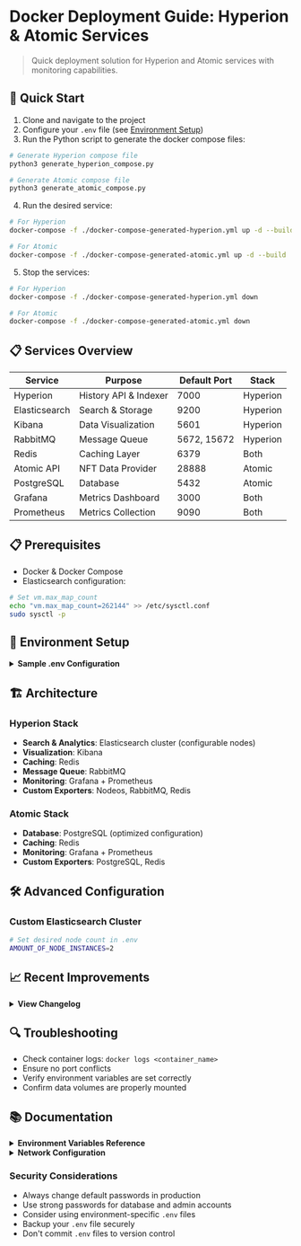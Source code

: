 # Docker Deployment Guide: Hyperion & Atomic Services

> Quick deployment solution for Hyperion and Atomic services with monitoring capabilities.

## 🚀 Quick Start

1. Clone and navigate to the project
2. Configure your `.env` file (see [Environment Setup](#-environment-setup))
3. Run the Python script to generate the docker compose files:
```bash
# Generate Hyperion compose file            
python3 generate_hyperion_compose.py

# Generate Atomic compose file
python3 generate_atomic_compose.py
```
4. Run the desired service:
```bash
# For Hyperion
docker-compose -f ./docker-compose-generated-hyperion.yml up -d --build

# For Atomic
docker-compose -f ./docker-compose-generated-atomic.yml up -d --build
```
5. Stop the services:
```bash
# For Hyperion
docker-compose -f ./docker-compose-generated-hyperion.yml down

# For Atomic
docker-compose -f ./docker-compose-generated-atomic.yml down
``` 

## 📋 Services Overview

| Service | Purpose | Default Port | Stack |
|---------|---------|--------------|-------|
| Hyperion | History API & Indexer | 7000 | Hyperion |
| Elasticsearch | Search & Storage | 9200 | Hyperion |
| Kibana | Data Visualization | 5601 | Hyperion |
| RabbitMQ | Message Queue | 5672, 15672 | Hyperion |
| Redis | Caching Layer | 6379 | Both |
| Atomic API | NFT Data Provider | 28888 | Atomic |
| PostgreSQL | Database | 5432 | Atomic |
| Grafana | Metrics Dashboard | 3000 | Both |
| Prometheus | Metrics Collection | 9090 | Both |

## 📋 Prerequisites

- Docker & Docker Compose
- Elasticsearch configuration:
```bash
# Set vm.max_map_count
echo "vm.max_map_count=262144" >> /etc/sysctl.conf
sudo sysctl -p
```

## 🔧 Environment Setup

<details>
<summary><b>Sample .env Configuration</b></summary>

```env
# Hyperion Settings
ELASTICSEARCH_VERSION=8.13.2
KIBANA_VERSION=8.13.2
RABBITMQ_DEFAULT_USER=rabbitmquser
RABBITMQ_DEFAULT_PASS=rabbitmqpass
RABBITMQ_DEFAULT_VHOST=hyperion
HYPERION_ENVIRONMENT=testnet
HYPERION_LAUNCH_ON_STARTUP=false
HYPERION_VERSION=3.5.0
ELASTIC_MAX_MEM=15g
ELASTIC_MIN_MEM=15g
AMOUNT_OF_NODE_INSTANCES=2

# Atomic Settings
SHIPHOST=172.168.40.50
SHIPPORT=29876
HTTPHOST=172.168.40.50
HTTPPORT=28888
POSTGRES_USER=waxuser
POSTGRES_PASSWORD=waxuserpass
POSTGRES_DB=atomic
ATOMIC_ENVIRONMENT=testnet
ATOMIC_LAUNCH_ON_STARTUP=true

# Leap variables for Hyperion
LEAP_FILE=https://apt.eossweden.org/wax/pool/stable/w/wax-leap-503wax01/wax-leap-503wax01_5.0.3wax01-ubuntu-22.04_amd64.deb
LEAP_DEB_FILE=wax-leap-503wax01_5.0.3wax01-ubuntu-22.04_amd64.deb
```
</details>

## 🏗️ Architecture

### Hyperion Stack
- **Search & Analytics**: Elasticsearch cluster (configurable nodes)
- **Visualization**: Kibana
- **Caching**: Redis
- **Message Queue**: RabbitMQ
- **Monitoring**: Grafana + Prometheus
- **Custom Exporters**: Nodeos, RabbitMQ, Redis

### Atomic Stack
- **Database**: PostgreSQL (optimized configuration)
- **Caching**: Redis
- **Monitoring**: Grafana + Prometheus
- **Custom Exporters**: PostgreSQL, Redis

## 🛠️ Advanced Configuration

### Custom Elasticsearch Cluster
```bash
# Set desired node count in .env
AMOUNT_OF_NODE_INSTANCES=2
```

## 📈 Recent Improvements

<details>
<summary><b>View Changelog</b></summary>

| Date | Improvement | Impact |
|------|------------|---------|
| 2024-12-23 | Added Atomic monitoring (Postgres/Redis) + managed Grafana dashboards | Monitoring |
| 2024-12-23 | Added Hyperion monitoring (RabbitMQ/Redis) + managed Grafana dashboards | Monitoring |
| 2024-12-22 | Custom built exporters for nodeos + managed Grafana dashboards | Monitoring |
| 2024-11-20 | Scripted docker compose generation | Usability |
| 2024-07-14 | Customizable nodeos deployment | Flexibility |
| 2024-07-13 | Hyperion 3.3.10-1 verification | Stability |
| 2024-06-20 | Improved error handling and logging | Reliability |
| 2024-05-10 | Added automated backup solutions | Data Safety |
| 2024-04-15 | Enhanced security with localhost port binding | Security |

</details>

## 🔍 Troubleshooting

- Check container logs: `docker logs <container_name>`
- Ensure no port conflicts
- Verify environment variables are set correctly
- Confirm data volumes are properly mounted

## 📚 Documentation

<details>
<summary><b>Environment Variables Reference</b></summary>

### Hyperion Variables
- `ELASTICSEARCH_VERSION`: Elasticsearch version
- `KIBANA_VERSION`: Kibana version
- `HYPERION_VERSION`: Hyperion version
- `ELASTIC_MAX_MEM`/`ELASTIC_MIN_MEM`: ES memory limits
- `RABBITMQ_DEFAULT_USER`/`RABBITMQ_DEFAULT_PASS`/`RABBITMQ_DEFAULT_VHOST`: RabbitMQ credentials
- `HYPERION_ENVIRONMENT`: Hyperion environment
- `HYPERION_LAUNCH_ON_STARTUP`: Launch Hyperion on startup
- `AMOUNT_OF_NODE_INSTANCES`: Amount of nodeos instances

### Atomic Variables
- `SHIPHOST`/`SHIPPORT`: SHIP connection details
- `ATOMIC_ENVIRONMENT`: Atomic environment
- `ATOMIC_LAUNCH_ON_STARTUP`: Launch Atomic on startup
- `POSTGRES_USER`/`POSTGRES_PASSWORD`/`POSTGRES_DB`: Database credentials
- `SHIPHOST`/`SHIPPORT`: SHIP connection details
- `HTTPHOST`/`HTTPPORT`: Atomic API connection details

### Leap Variables for Hyperion
- `LEAP_FILE`: Leap deb file
- `LEAP_DEB_FILE`: Leap deb file

</details>

<details>
<summary><b>Network Configuration</b></summary>

```env
# Mainnet setup
HYPERION_ENVIRONMENT=mainnet
ATOMIC_ENVIRONMENT=mainnet

# Testnet setup
HYPERION_ENVIRONMENT=testnet
ATOMIC_ENVIRONMENT=testnet
```
</details>

### Security Considerations

- Always change default passwords in production
- Use strong passwords for database and admin accounts
- Consider using environment-specific `.env` files
- Backup your `.env` file securely
- Don't commit `.env` files to version control